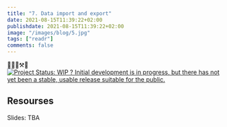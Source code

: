 ```yaml
---
title: "7. Data import and export"
date: 2021-08-15T11:39:22+02:00
publishdate: 2021-08-15T11:39:22+02:00
image: "/images/blog/5.jpg"
tags: ["readr"]
comments: false
---
```


👷🧑🔧⚒️🔩 [![Project Status: WIP ? Initial development is in progress, but there
has not yet been a stable, usable release suitable for the
public.](https://www.repostatus.org/badges/latest/wip.svg)](https://www.repostatus.org/#wip)


## Resourses

Slides: TBA